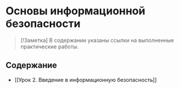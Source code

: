 # Основы информационной безопасности

> [!Заметка]
> В содержании указаны ссылки на выполненные практические работы.

## Содержание
- [[Урок 2. Введение в информационную безопасность]]